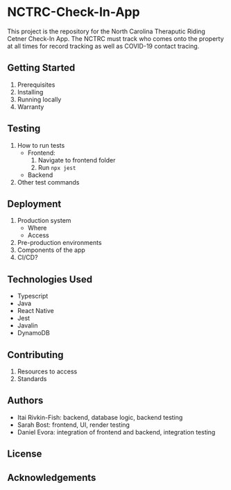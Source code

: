 # NCTRC-Check-In-App

This project is the repository for the North Carolina Theraputic Riding Cetner Check-In App. The NCTRC must track who comes onto the property at all times for record tracking as well as COVID-19 contact tracing. 

## Getting Started

 1. Prerequisites
 2. Installing
 3. Running locally
 4. Warranty
 
 ## Testing
 
 1. How to run tests
    - Frontend:
        1. Navigate to frontend folder
        2. Run `npx jest`
    - Backend
 2. Other test commands
 
 ## Deployment
 
 1. Production system
    - Where
    - Access
 2. Pre-production environments
 3. Components of the app
 4. CI/CD?
 
 ## Technologies Used
 
 - Typescript
 - Java
 - React Native
 - Jest
 - Javalin
 - DynamoDB
 
 ## Contributing 
 
 1. Resources to access
 2. Standards
 
 ## Authors
 
- Itai Rivkin-Fish: backend, database logic, backend testing
- Sarah Bost: frontend, UI, render testing
- Daniel Evora: integration of frontend and backend, integration testing
 
 ## License
 
 ## Acknowledgements
 
 
